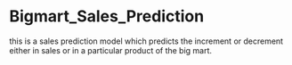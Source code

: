 # Bigmart_Sales_Prediction
this is a sales prediction model which predicts the increment or decrement either in sales or in a particular product of the big mart.
